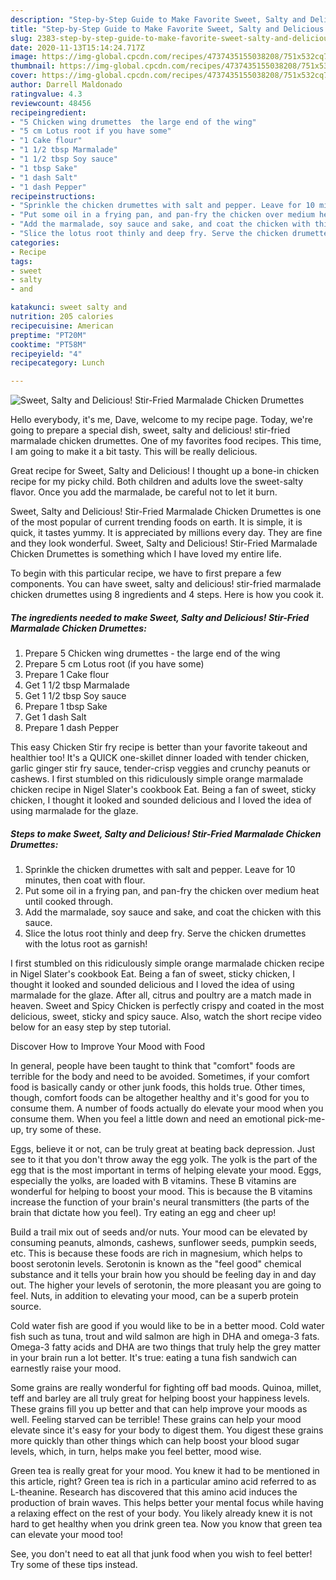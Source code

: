 ```yaml
---
description: "Step-by-Step Guide to Make Favorite Sweet, Salty and Delicious! Stir-Fried Marmalade Chicken Drumettes"
title: "Step-by-Step Guide to Make Favorite Sweet, Salty and Delicious! Stir-Fried Marmalade Chicken Drumettes"
slug: 2383-step-by-step-guide-to-make-favorite-sweet-salty-and-delicious-stir-fried-marmalade-chicken-drumettes
date: 2020-11-13T15:14:24.717Z
image: https://img-global.cpcdn.com/recipes/4737435155038208/751x532cq70/sweet-salty-and-delicious-stir-fried-marmalade-chicken-drumettes-recipe-main-photo.jpg
thumbnail: https://img-global.cpcdn.com/recipes/4737435155038208/751x532cq70/sweet-salty-and-delicious-stir-fried-marmalade-chicken-drumettes-recipe-main-photo.jpg
cover: https://img-global.cpcdn.com/recipes/4737435155038208/751x532cq70/sweet-salty-and-delicious-stir-fried-marmalade-chicken-drumettes-recipe-main-photo.jpg
author: Darrell Maldonado
ratingvalue: 4.3
reviewcount: 48456
recipeingredient:
- "5 Chicken wing drumettes  the large end of the wing"
- "5 cm Lotus root if you have some"
- "1 Cake flour"
- "1 1/2 tbsp Marmalade"
- "1 1/2 tbsp Soy sauce"
- "1 tbsp Sake"
- "1 dash Salt"
- "1 dash Pepper"
recipeinstructions:
- "Sprinkle the chicken drumettes with salt and pepper. Leave for 10 minutes, then coat with flour."
- "Put some oil in a frying pan, and pan-fry the chicken over medium heat until cooked through."
- "Add the marmalade, soy sauce and sake, and coat the chicken with this sauce."
- "Slice the lotus root thinly and deep fry. Serve the chicken drumettes with the lotus root as garnish!"
categories:
- Recipe
tags:
- sweet
- salty
- and

katakunci: sweet salty and 
nutrition: 205 calories
recipecuisine: American
preptime: "PT20M"
cooktime: "PT58M"
recipeyield: "4"
recipecategory: Lunch

---
```



![Sweet, Salty and Delicious! Stir-Fried Marmalade Chicken Drumettes](https://img-global.cpcdn.com/recipes/4737435155038208/751x532cq70/sweet-salty-and-delicious-stir-fried-marmalade-chicken-drumettes-recipe-main-photo.jpg)

Hello everybody, it's me, Dave, welcome to my recipe page. Today, we're going to prepare a special dish, sweet, salty and delicious! stir-fried marmalade chicken drumettes. One of my favorites food recipes. This time, I am going to make it a bit tasty. This will be really delicious.

Great recipe for Sweet, Salty and Delicious! I thought up a bone-in chicken recipe for my picky child. Both children and adults love the sweet-salty flavor. Once you add the marmalade, be careful not to let it burn.

Sweet, Salty and Delicious! Stir-Fried Marmalade Chicken Drumettes is one of the most popular of current trending foods on earth. It is simple, it is quick, it tastes yummy. It is appreciated by millions every day. They are fine and they look wonderful. Sweet, Salty and Delicious! Stir-Fried Marmalade Chicken Drumettes is something which I have loved my entire life.


To begin with this particular recipe, we have to first prepare a few components. You can have sweet, salty and delicious! stir-fried marmalade chicken drumettes using 8 ingredients and 4 steps. Here is how you cook it.

<!--inarticleads1-->

##### The ingredients needed to make Sweet, Salty and Delicious! Stir-Fried Marmalade Chicken Drumettes:

1. Prepare 5 Chicken wing drumettes - the large end of the wing
1. Prepare 5 cm Lotus root (if you have some)
1. Prepare 1 Cake flour
1. Get 1 1/2 tbsp Marmalade
1. Get 1 1/2 tbsp Soy sauce
1. Prepare 1 tbsp Sake
1. Get 1 dash Salt
1. Prepare 1 dash Pepper


This easy Chicken Stir fry recipe is better than your favorite takeout and healthier too! It&#39;s a QUICK one-skillet dinner loaded with tender chicken, garlic ginger stir fry sauce, tender-crisp veggies and crunchy peanuts or cashews. I first stumbled on this ridiculously simple orange marmalade chicken recipe in Nigel Slater&#39;s cookbook Eat. Being a fan of sweet, sticky chicken, I thought it looked and sounded delicious and I loved the idea of using marmalade for the glaze. 

<!--inarticleads2-->

##### Steps to make Sweet, Salty and Delicious! Stir-Fried Marmalade Chicken Drumettes:

1. Sprinkle the chicken drumettes with salt and pepper. Leave for 10 minutes, then coat with flour.
1. Put some oil in a frying pan, and pan-fry the chicken over medium heat until cooked through.
1. Add the marmalade, soy sauce and sake, and coat the chicken with this sauce.
1. Slice the lotus root thinly and deep fry. Serve the chicken drumettes with the lotus root as garnish!


I first stumbled on this ridiculously simple orange marmalade chicken recipe in Nigel Slater&#39;s cookbook Eat. Being a fan of sweet, sticky chicken, I thought it looked and sounded delicious and I loved the idea of using marmalade for the glaze. After all, citrus and poultry are a match made in heaven. Sweet and Spicy Chicken is perfectly crispy and coated in the most delicious, sweet, sticky and spicy sauce. Also, watch the short recipe video below for an easy step by step tutorial. 

Discover How to Improve Your Mood with Food


In general, people have been taught to think that "comfort" foods are terrible for the body and need to be avoided. Sometimes, if your comfort food is basically candy or other junk foods, this holds true. Other times, though, comfort foods can be altogether healthy and it's good for you to consume them. A number of foods actually do elevate your mood when you consume them. When you feel a little down and need an emotional pick-me-up, try some of these.

Eggs, believe it or not, can be truly great at beating back depression. Just see to it that you don't throw away the egg yolk. The yolk is the part of the egg that is the most important in terms of helping elevate your mood. Eggs, especially the yolks, are loaded with B vitamins. These B vitamins are wonderful for helping to boost your mood. This is because the B vitamins increase the function of your brain's neural transmitters (the parts of the brain that dictate how you feel). Try eating an egg and cheer up!

Build a trail mix out of seeds and/or nuts. Your mood can be elevated by consuming peanuts, almonds, cashews, sunflower seeds, pumpkin seeds, etc. This is because these foods are rich in magnesium, which helps to boost serotonin levels. Serotonin is known as the "feel good" chemical substance and it tells your brain how you should be feeling day in and day out. The higher your levels of serotonin, the more pleasant you are going to feel. Nuts, in addition to elevating your mood, can be a superb protein source.

Cold water fish are good if you would like to be in a better mood. Cold water fish such as tuna, trout and wild salmon are high in DHA and omega-3 fats. Omega-3 fatty acids and DHA are two things that truly help the grey matter in your brain run a lot better. It's true: eating a tuna fish sandwich can earnestly raise your mood. 

Some grains are really wonderful for fighting off bad moods. Quinoa, millet, teff and barley are all truly great for helping boost your happiness levels. These grains fill you up better and that can help improve your moods as well. Feeling starved can be terrible! These grains can help your mood elevate since it's easy for your body to digest them. You digest these grains more quickly than other things which can help boost your blood sugar levels, which, in turn, helps make you feel better, mood wise.

Green tea is really great for your mood. You knew it had to be mentioned in this article, right? Green tea is rich in a particular amino acid referred to as L-theanine. Research has discovered that this amino acid induces the production of brain waves. This helps better your mental focus while having a relaxing effect on the rest of your body. You likely already knew it is not hard to get healthy when you drink green tea. Now you know that green tea can elevate your mood too!

See, you don't need to eat all that junk food when you wish to feel better! Try  some  of  these  tips  instead.

